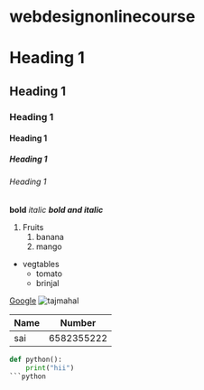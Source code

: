 # webdesignonlinecourse
# Heading 1
## Heading 1
### Heading 1
#### Heading 1
##### Heading 1
###### Heading 1

**bold**
*italic*
***bold and italic***

1. Fruits
    1. banana  
    2. mango
 
 
* vegtables 
    * tomato
    * brinjal
    
[Google](https://www.google.com/)
![tajmahal](https://images.theconversation.com/files/228846/original/file-20180723-189310-1ymcybu.jpg?ixlib=rb-1.1.0&q=45&auto=format&w=754&fit=clip)

Name   |  Number
------ | ---------
sai    |  6582355222


```python
def python():
    print("hii")
```python
